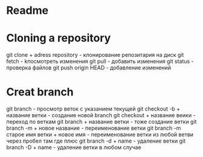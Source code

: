 # Readme 
# Сloning a repository
git clone + adress repository               - клонирование репозитария на диск
git fetch                                   - kпосмотреть изменения 
git pull                                    - добавить изменения 
git status                                  - проверка файлов
git push origin HEAD                        - добавление изменений
# Creat branch
git branch                                  - просмотр веток с указанием текущей
git checkout -b + название ветки            - создание новой branch
git checkout + название веики               - переход по веткам
git branch + название ветки                 - тоже создание ветки
git branch -m + новое название              - переименование ветки
git branch -m старое имя ветки + новое имя  - переименование ветки из любой ветви через пробел там где плюс
git branch -d + name                        - удаление ветки
git branch -D + name                        - удаление ветки в любом случае